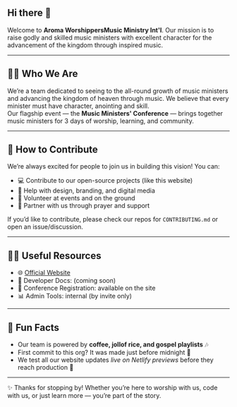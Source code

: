 ## Hi there 👋


Welcome to **Aroma WorshippersMusic Ministry Int'l**.
Our mission is to raise godly and skilled music ministers with excellent character for the advancement of the kingdom through inspired music.

---

## 🙋‍♀️ Who We Are
We’re a team dedicated to seeing to the all-round growth of music ministers 
and advancing the kingdom of heaven through music. We believe that every minister must have character, anointing and skill.    
Our flagship event — the **Music Ministers' Conference** — brings together music ministers for 3 days of worship, learning, and community.

---

## 🌈 How to Contribute
We’re always excited for people to join us in building this vision! You can:
- 💻 Contribute to our open-source projects (like this website)  
- 🎨 Help with design, branding, and digital media  
- 📢 Volunteer at events and on the ground  
- 🙏 Partner with us through prayer and support  

If you’d like to contribute, please check our repos for `CONTRIBUTING.md` or open an issue/discussion.

---

## 👩‍💻 Useful Resources
- 🌐 [Official Website](https://www.aromaworshippers.com)  
- 📖 Developer Docs: (coming soon)  
- 📝 Conference Registration: available on the site  
- 📊 Admin Tools: internal (by invite only)  

---

## 🍿 Fun Facts
- Our team is powered by **coffee, jollof rice, and gospel playlists** 🎶  
- First commit to this org? It was made just before midnight 🌙  
- We test all our website updates *live on Netlify previews* before they reach production 🚀  

---

✨ Thanks for stopping by! Whether you’re here to worship with us, code with us, or just learn more — you’re part of the story.  
